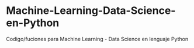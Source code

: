 # Machine-Learning-Data-Science-en-Python
Codigo/fuciones para Machine Learning - Data Science en lenguaje Python
